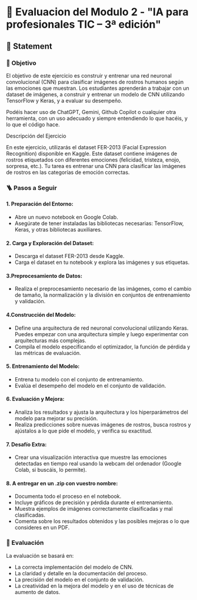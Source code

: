 # 📝 Evaluacion del Modulo 2 - "IA para profesionales TIC – 3ª edición"

## 📝 Statement

### 🎯 Objetivo

El objetivo de este ejercicio es construir y entrenar una red neuronal convolucional (CNN) para clasificar imágenes de rostros humanos según las emociones que muestran. Los estudiantes aprenderán a trabajar con un dataset de imágenes, a construir y entrenar un modelo de CNN utilizando TensorFlow y Keras, y a evaluar su desempeño.

Podéis hacer uso de ChatGPT, Gemini, Github Copilot o cualquier otra herramienta, con un uso adecuado y siempre entendiendo lo que hacéis, y lo que el código hace.

Descripción del Ejercicio

En este ejercicio, utilizarás el dataset FER-2013 (Facial Expression Recognition) disponible en Kaggle. Este dataset contiene imágenes de rostros etiquetados con diferentes emociones (felicidad, tristeza, enojo, sorpresa, etc.). Tu tarea es entrenar una CNN para clasificar las imágenes de rostros en las categorías de emoción correctas.

### 🪜 Pasos a Seguir

#### 1. Preparación del Entorno:

- Abre un nuevo notebook en Google Colab.
- Asegúrate de tener instaladas las bibliotecas necesarias: TensorFlow, Keras, y otras bibliotecas auxiliares.

#### 2. Carga y Exploración del Dataset:

- Descarga el dataset FER-2013 desde Kaggle.
- Carga el dataset en tu notebook y explora las imágenes y sus etiquetas.

#### 3.Preprocesamiento de Datos:

- Realiza el preprocesamiento necesario de las imágenes, como el cambio de tamaño, la normalización y la división en conjuntos de entrenamiento y validación.

#### 4.Construcción del Modelo:

- Define una arquitectura de red neuronal convolucional utilizando Keras. Puedes empezar con una arquitectura simple y luego experimentar con arquitecturas más complejas.
- Compila el modelo especificando el optimizador, la función de pérdida y las métricas de evaluación.

#### 5. Entrenamiento del Modelo:

- Entrena tu modelo con el conjunto de entrenamiento.
- Evalúa el desempeño del modelo en el conjunto de validación.

#### 6. Evaluación y Mejora:

- Analiza los resultados y ajusta la arquitectura y los hiperparámetros del modelo para mejorar su precisión.
- Realiza predicciones sobre nuevas imágenes de rostros, busca rostros y ajústalos a lo que pide el modelo, y verifica su exactitud.

#### 7. Desafío Extra:

- Crear una visualización interactiva que muestre las emociones detectadas en tiempo real usando la webcam del ordenador (Google Colab, si buscáis, lo permite).

#### 8. A entregar en un .zip con vuestro nombre:

- Documenta todo el proceso en el notebook.
- Incluye gráficos de precisión y pérdida durante el entrenamiento.
- Muestra ejemplos de imágenes correctamente clasificadas y mal clasificadas.
- Comenta sobre los resultados obtenidos y las posibles mejoras o lo que consideres en un PDF.

### 🧪 Evaluación

La evaluación se basará en:

- La correcta implementación del modelo de CNN.
- La claridad y detalle en la documentación del proceso.
- La precisión del modelo en el conjunto de validación.
- La creatividad en la mejora del modelo y en el uso de técnicas de aumento de datos.
